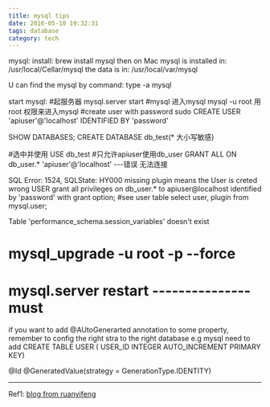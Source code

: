 ```yaml
---
title: mysql tips
date: 2016-05-10 19:32:31
tags: database
category: tech
---
```



mysql:
install:
   brew install mysql
then on Mac mysql is installed in: /usr/local/Cellar/mysql
the data is in: /usr/local/var/mysql

U can find the mysql by command: type -a mysql

start mysql:
#起服务器
mysql.server start
#mysql 进入mysql
mysql -u root 用root 权限来进入mysql
#create user with password
sudo CREATE USER 'apiuser'@'localhost' IDENTIFIED BY 'password'

SHOW DATABASES;
CREATE DATABASE db_test(* 大小写敏感)

#选中并使用
USE db_test
#只允许apiuser使用db_user
GRANT ALL ON db_user.* 'apiuser'@'localhost'        ---错误 无法连接

SQL Error: 1524, SQLState: HY000  missing plugin means the User is creted wrong USER
grant all privileges on db_user.* to apiuser@localhost identified by 'password' with grant option;
#see user table
select user,  plugin from mysql.user;


Table 'performance_schema.session_variables' doesn't exist
# mysql_upgrade -u root -p --force
# mysql.server restart                   ---------------must


if you want to add @AUtoGenerarted annotation to some property, remember to config the right stra to the right database
e.g mysql need to add
CREATE TABLE USER (
  USER_ID INTEGER AUTO_INCREMENT PRIMARY KEY)

 @Id
    @GeneratedValue(strategy = GenerationType.IDENTITY)




***
Ref1: [blog from ruanyifeng](http://www.ruanyifeng.com/blog/2013/12/getting_started_with_postgresql.html)